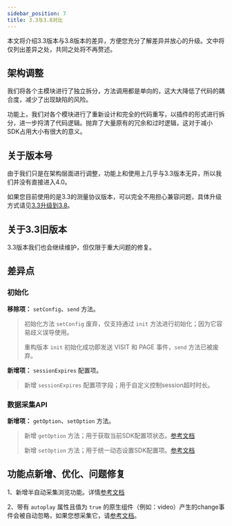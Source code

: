 ```yaml
---
sidebar_position: 7
title: 3.3与3.8对比
---
```


本文将介绍3.3版本与3.8版本的差异，方便您充分了解差异并放心的升级。文中将仅列出差异之处，共同之处将不再赘述。

## 架构调整

我们将各个主模块进行了独立拆分，方法调用都是单向的，这大大降低了代码的耦合度，减少了出现缺陷的风险。

功能上，我们对各个模块进行了重新设计和完全的代码重写，以插件的形式进行拆分，进一步捋清了代码逻辑。抛弃了大量原有的冗余和过时逻辑，这对于减小SDK占用大小有很大的意义。

## 关于版本号

由于我们只是在架构层面进行调整，功能上和使用上几乎与3.3版本无异，所以我们并没有直接进入4.0。

如果您目前使用的是3.3的测量协议版本，可以完全不用担心兼容问题，具体升级方式请见[3.3升级到3.8](/docs/webjs/3.8/upgrade)。

## 关于3.3旧版本

3.3版本我们也会继续维护，但仅限于重大问题的修复。

## 差异点

### 初始化

**移除项：** `setConfig`、`send` 方法。

> 初始化方法 `setConfig` 废弃，仅支持通过 `init` 方法进行初始化；因为它容易歧义误导使用。
>
> 重构版本 `init` 初始化成功即发送 VISIT 和 PAGE 事件，`send` 方法已被废弃。

**新增项：** `sessionExpires` 配置项。

> 新增 `sessionExpires` 配置项字段；用于自定义控制session超时时长。

### 数据采集API

**新增项：** `getOption`、`setOption` 方法。

> 新增 `getOption` 方法；用于获取当前SDK配置项状态。[参考文档](/docs/webjs/3.8/commonlyApi#8获取sdk当前配置getoption)
>
> 新增 `setOption` 方法；用于统一动态设置SDK配置项。[参考文档](/docs/webjs/3.8/commonlyApi#动态配置接口setoption)

## 功能点新增、优化、问题修复

1、新增半自动采集浏览功能。详情[参考文档](/docs/webjs/3.8/commonlyApi#半自动埋点浏览事件)

2、带有 `autoplay` 属性且值为 `true` 的原生组件（例如：video）产生的change事件会被自动忽略，如果您想采集它，请[参考文档](/docs/webjs/3.8/commonlyApi#1采集标记)。
